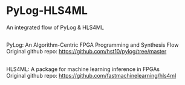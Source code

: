 # PyLog-HLS4ML
An integrated flow of PyLog &amp; HLS4ML

##
PyLog: An Algorithm-Centric FPGA Programming and Synthesis Flow  
Original github repo: https://github.com/hst10/pylog/tree/master 

##
HLS4ML: A package for machine learning inference in FPGAs  
Original github repo: https://github.com/fastmachinelearning/hls4ml
